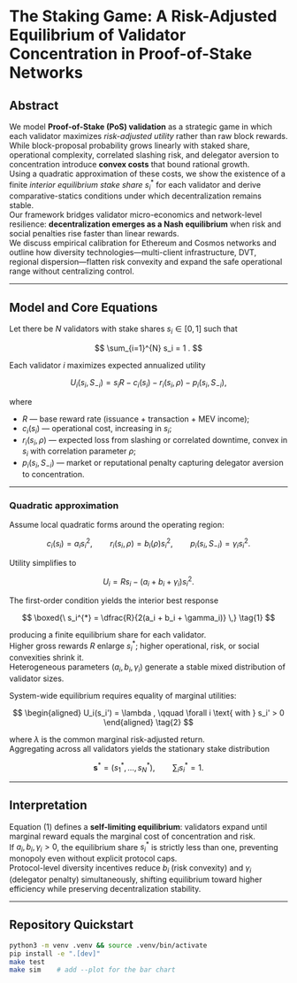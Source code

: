 # The Staking Game: A Risk-Adjusted Equilibrium of Validator Concentration in Proof-of-Stake Networks

## Abstract

We model **Proof-of-Stake (PoS) validation** as a strategic game in which each validator maximizes *risk-adjusted utility* rather than raw block rewards.  
While block-proposal probability grows linearly with staked share, operational complexity, correlated slashing risk, and delegator aversion to concentration introduce **convex costs** that bound rational growth.  
Using a quadratic approximation of these costs, we show the existence of a finite *interior equilibrium stake share* $s_i^{*}$ for each validator and derive comparative-statics conditions under which decentralization remains stable.  
Our framework bridges validator micro-economics and network-level resilience: **decentralization emerges as a Nash equilibrium** when risk and social penalties rise faster than linear rewards.  
We discuss empirical calibration for Ethereum and Cosmos networks and outline how diversity technologies—multi-client infrastructure, DVT, regional dispersion—flatten risk convexity and expand the safe operational range without centralizing control.

---

## Model and Core Equations

Let there be $N$ validators with stake shares $s_i \in [0,1]$ such that  

$$
\sum_{i=1}^{N} s_i = 1 .
$$

Each validator $i$ maximizes expected annualized utility

$$
U_i(s_i,S_{-i}) = s_i R - c_i(s_i) - r_i(s_i,\rho) - p_i(s_i,S_{-i}),
$$

where  

- $R$ — base reward rate (issuance + transaction + MEV income);  
- $c_i(s_i)$ — operational cost, increasing in $s_i$;  
- $r_i(s_i,\rho)$ — expected loss from slashing or correlated downtime, convex in $s_i$ with correlation parameter $\rho$;  
- $p_i(s_i,S_{-i})$ — market or reputational penalty capturing delegator aversion to concentration.

---

### Quadratic approximation

Assume local quadratic forms around the operating region:

$$
c_i(s_i)=a_i s_i^2, \qquad  
r_i(s_i,\rho)=b_i(\rho) s_i^2, \qquad  
p_i(s_i,S_{-i})=\gamma_i s_i^2 .
$$

Utility simplifies to

$$
U_i = R s_i - (a_i + b_i + \gamma_i)s_i^2 .
$$

The first-order condition yields the interior best response

$$
\boxed{\ s_i^{*} = \dfrac{R}{2(a_i + b_i + \gamma_i)} \,} \tag{1}
$$

producing a finite equilibrium share for each validator.  
Higher gross rewards $R$ enlarge $s_i^{*}$; higher operational, risk, or social convexities shrink it.  
Heterogeneous parameters $(a_i,b_i,\gamma_i)$ generate a stable mixed distribution of validator sizes.

System-wide equilibrium requires equality of marginal utilities:

$$
\begin{aligned}
U_i(s_i') = \lambda , \qquad \forall i \text{ with } s_i' > 0
\end{aligned}
\tag{2}
$$

where $\lambda$ is the common marginal risk-adjusted return.  
Aggregating across all validators yields the stationary stake distribution  

$$
\mathbf{s}^{*} = (s_1^{*},\ldots,s_N^{*}), \qquad
\sum_i s_i^{*} = 1 .
$$

---

## Interpretation

Equation (1) defines a **self-limiting equilibrium**: validators expand until marginal reward equals the marginal cost of concentration and risk.  
If $a_i,b_i,\gamma_i>0$, the equilibrium share $s_i^{*}$ is strictly less than one, preventing monopoly even without explicit protocol caps.  
Protocol-level diversity incentives reduce $b_i$ (risk convexity) and $\gamma_i$ (delegator penalty) simultaneously, shifting equilibrium toward higher efficiency while preserving decentralization stability.

---

## Repository Quickstart

```bash
python3 -m venv .venv && source .venv/bin/activate
pip install -e ".[dev]"
make test
make sim    # add --plot for the bar chart
